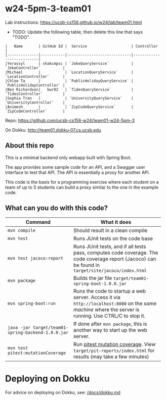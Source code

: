 # w24-5pm-3-team01

Lab instructions: <https://ucsb-cs156.github.io/w24/lab/team01.html>

* TODO: Update the following table, then delete this line that says "TODO".

```
|   Name       | GitHub Id |  Service                    | Controller                |
|--------------|-----------|-----------------------------|---------------------------|
|Yerassyl      | shakcmpsc | `JokeQueryService`          | `JokeController`          |
|Michael       |           | `LocationQueryService`      | `LocationController`      |
|Chloe Ta      |           | `PublicHolidayQueryService` | `PublicHolidayController` |
|Ben Richardson|   bwr02   | `TidesQueryService`         | `TidesController`         |
|Sophia Tran   |           | `UniversityQueryService`    | `UniversityController`    |
|Animesh       |           | `ZipCodeQueryService`       | `ZipCodeController`       |
```



Repo: https://github.com/ucsb-cs156-w24/team01-w24-5pm-3

On Dokku: http://team01.dokku-07.cs.ucsb.edu

## About this repo

This is a minimal backend only webapp built with Spring Boot.

The app provides some sample code for an API, and a Swagger user interface
to test that API.  The API is essentially a proxy for another API.

This code is the basis for a programming exercise where each student on a
team of up to 5 students can build a proxy similar to the one in the example code.

## What can you do with this code?

| Command | What it does   |
|----------|---------------------------------------|
| `mvn compile` | Should result in a clean compile |
| `mvn test` | Runs JUnit tests on the code base |
| `mvn test jacoco:report` | Runs JUnit tests, and if all tests pass, computes code coverage.  The code coverage report (Jacoco) can be found in `target/site/jacoco/index.html` |
| `mvn package` | Builds the jar file `target/team01-spring-boot-1.0.0.jar` |
| `mvn spring-boot:run` | Runs the code to startup a web server.  Access it via `http://localhost:8080` on the *same machine* where the server is running.  Use CTRL/C to stop it. |
| `java -jar target/team01-spring-backend-1.0.0.jar` | If done after `mvn package`, this is another way to start up the web server.|
| `mvn test pitest:mutationCoverage` | Run [pitest mutation coverage](https://pitest.org).  View `target/pit-reports/index.html` for results (may take a few minutes)|

# Deploying on Dokku

For advice on deploying on Dokku, see: [/docs/dokku.md](/docs/dokku.md)

